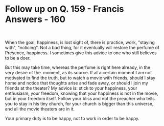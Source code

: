 # Follow up on Q. 159 - Francis Answers - 160

&nbsp;


When the goal, happiness, is lost sight of, there is practice, work, &quot;staying with&quot;, &quot;noticing&quot;. Not a bad thing, for it eventually will restore the perfume of Presence, happiness. I sometimes give this advice to one who still believes to be a doer.&nbsp;  

But this may take time, whereas the perfume is right here already, in the very desire of the&nbsp;
moment, as its source. If at a certain moment I am not motivated to find the truth, but to watch a movie with friends, should I stay home and notice that thoughts arise and fade away, or should I join my friends at the theater? My advice is: stick to your happiness, your enthusiasm, your freedom, knowing that your happiness is not in the movie, but in your freedom itself. Follow your bliss and not the preacher who tells you to stay in his tiny church, for your church is bigger than this universe, and all the movie theaters are in it.&nbsp;  

Your primary duty is to be happy, not to work in order to be happy.








